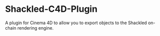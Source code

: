 # Shackled-C4D-Plugin
A plugin for Cinema 4D to allow you to export objects to the Shackled on-chain rendering engine.
